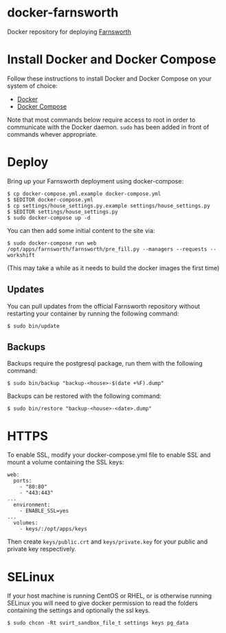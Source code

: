 # docker-farnsworth

Docker repository for deploying [Farnsworth](https://github.com/knagra/farnsworth)

# Install Docker and Docker Compose

Follow these instructions to install Docker and Docker Compose on your system of choice:

- [Docker](http://docs.docker.com/installation/)
- [Docker Compose](https://github.com/docker/compose/releases)

Note that most commands below require access to root in order to communicate
with the Docker daemon. `sudo` has been added in front of commands whever
appropriate.

# Deploy

Bring up your Farnsworth deployment using docker-compose:

```
$ cp docker-compose.yml.example docker-compose.yml
$ $EDITOR docker-compose.yml
$ cp settings/house_settings.py.example settings/house_settings.py
$ $EDITOR settings/house_settings.py
$ sudo docker-compose up -d
```

You can then add some initial content to the site via:

```
$ sudo docker-compose run web /opt/apps/farnsworth/farnsworth/pre_fill.py --managers --requests --workshift
```

(This may take a while as it needs to build the docker images the first time)

## Updates

You can pull updates from the official Farnsworth repository without restarting
your container by running the following command:

```
$ sudo bin/update
```

## Backups

Backups require the postgresql package, run them with the following command:

```
$ sudo bin/backup "backup-<house>-$(date +%F).dump"
```

Backups can be restored with the following command:

```
$ sudo bin/restore "backup-<house>-<date>.dump"
```

# HTTPS

To enable SSL, modify your docker-compose.yml file to enable SSL and mount a volume
containing the SSL keys:

```
web:
  ports:
    - "80:80"
    - "443:443"
...
  environment:
    - ENABLE_SSL=yes
...
  volumes:
    - keys/:/opt/apps/keys
```

Then create `keys/public.crt` and `keys/private.key` for your public and
private key respectively.

# SELinux

If your host machine is running CentOS or RHEL, or is otherwise running SELinux
you will need to give docker permission to read the folders containing the
settings and optionally the ssl keys.

```
$ sudo chcon -Rt svirt_sandbox_file_t settings keys pg_data
```
